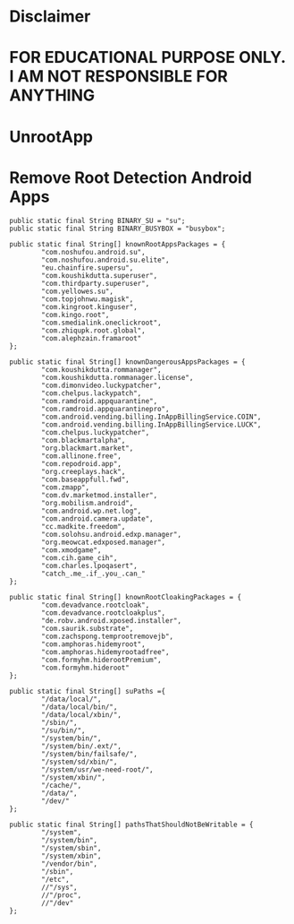 # Disclaimer
# FOR EDUCATIONAL PURPOSE ONLY. I AM NOT RESPONSIBLE FOR ANYTHING

# UnrootApp
# Remove Root Detection Android Apps

    public static final String BINARY_SU = "su";
    public static final String BINARY_BUSYBOX = "busybox";

    public static final String[] knownRootAppsPackages = {
            "com.noshufou.android.su",
            "com.noshufou.android.su.elite",
            "eu.chainfire.supersu",
            "com.koushikdutta.superuser",
            "com.thirdparty.superuser",
            "com.yellowes.su",
            "com.topjohnwu.magisk",
            "com.kingroot.kinguser",
            "com.kingo.root",
            "com.smedialink.oneclickroot",
            "com.zhiqupk.root.global",
            "com.alephzain.framaroot"
    };

    public static final String[] knownDangerousAppsPackages = {
            "com.koushikdutta.rommanager",
            "com.koushikdutta.rommanager.license",
            "com.dimonvideo.luckypatcher",
            "com.chelpus.lackypatch",
            "com.ramdroid.appquarantine",
            "com.ramdroid.appquarantinepro",
            "com.android.vending.billing.InAppBillingService.COIN",
            "com.android.vending.billing.InAppBillingService.LUCK",
            "com.chelpus.luckypatcher",
            "com.blackmartalpha",
            "org.blackmart.market",
            "com.allinone.free",
            "com.repodroid.app",
            "org.creeplays.hack",
            "com.baseappfull.fwd",
            "com.zmapp",
            "com.dv.marketmod.installer",
            "org.mobilism.android",
            "com.android.wp.net.log",
            "com.android.camera.update",
            "cc.madkite.freedom",
            "com.solohsu.android.edxp.manager",
            "org.meowcat.edxposed.manager",
            "com.xmodgame",
            "com.cih.game_cih",
            "com.charles.lpoqasert",
            "catch_.me_.if_.you_.can_"
    };

    public static final String[] knownRootCloakingPackages = {
            "com.devadvance.rootcloak",
            "com.devadvance.rootcloakplus",
            "de.robv.android.xposed.installer",
            "com.saurik.substrate",
            "com.zachspong.temprootremovejb",
            "com.amphoras.hidemyroot",
            "com.amphoras.hidemyrootadfree",
            "com.formyhm.hiderootPremium",
            "com.formyhm.hideroot"
    };
    
    public static final String[] suPaths ={
            "/data/local/",
            "/data/local/bin/",
            "/data/local/xbin/",
            "/sbin/",
            "/su/bin/",
            "/system/bin/",
            "/system/bin/.ext/",
            "/system/bin/failsafe/",
            "/system/sd/xbin/",
            "/system/usr/we-need-root/",
            "/system/xbin/",
            "/cache/",
            "/data/",
            "/dev/"
    };
    
    public static final String[] pathsThatShouldNotBeWritable = {
            "/system",
            "/system/bin",
            "/system/sbin",
            "/system/xbin",
            "/vendor/bin",
            "/sbin",
            "/etc",
            //"/sys",
            //"/proc",
            //"/dev"
    };
